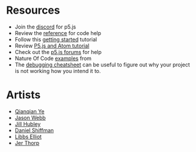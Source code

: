 # Resources 
- Join the [discord](https://discord.com/invite/SHQ8dH25r9) for p5.js 
- Review the [reference](https://p5js.org/reference/) for code help
- Follow this [getting started](https://p5js.org/get-started/) tutorial 
- Review [P5.js and Atom tutorial](http://puthalath.com/how-to-get-started-with-coding-in-javascript-with-p5-and-atom/) 
- Check out the [p5.js forums](https://discourse.processing.org/c/p5js/10) for help
- Nature Of Code [examples](https://github.com/nature-of-code/noc-examples-p5.js) from 
- The [debugging cheatsheet](https://github.com/LeeRobot/CART253-F-22/blob/main/Resources/debugging_cheatsheet.md) can be useful to figure out why your project is not working how you intend it to.

# Artists 
- [Qianqian Ye](https://qianqian-ye.com/)
- [Jason Webb](https://jasonwebb.io/)
- [Jill Hubley](http://jillhubley.com/) 
- [Daniel Shiffman](https://shiffman.net/)
- [Libbs Elliot](https://libselliott.com/)
- [Jer Thorp](https://www.jerthorp.com/) 

